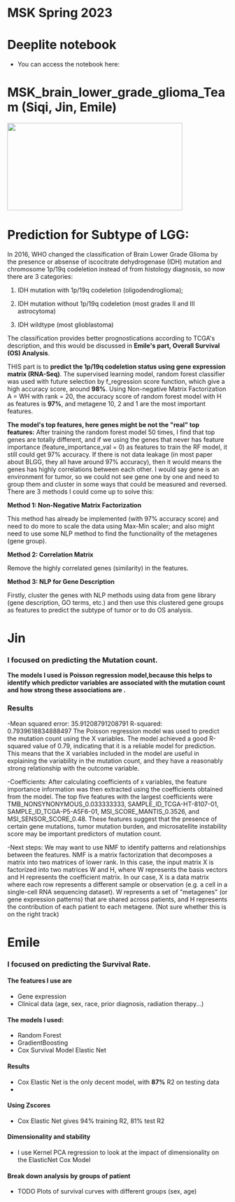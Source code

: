 # MSK Spring 2023

# Deeplite notebook

- You can access the notebook here: 

# MSK_brain_lower_grade_glioma_Team (Siqi, Jin, Emile)

<img src="images/dna_repo.jpg" width="400" height="200"/>

# Prediction for Subtype of LGG: 

In 2016, WHO changed the classification of Brain Lower Grade Glioma by the presence or absense of iscocitrate dehydrogenase (IDH) mutation and chromosome 1p/19q codeletion instead of from histology diagnosis, so now there are 3 categories: 

1) IDH mutation with 1p/19q codeletion (oligodendroglioma); 

2) IDH mutation without 1p/19q codeletion (most grades II and III astrocytoma)

3) IDH wildtype (most glioblastoma)

The classification provides better prognostications according to TCGA's description, and this would be discussed in **Emile's part, Overall Survival (OS) Analysis**.

THIS part is to **predict the 1p/19q codeletion status using gene expression matrix (RNA-Seq)**. The supervised learning model, random forest classifier was used with future selection by f_regression score function, which give a high accuracy score, around **98%**. Using Non-negative Matrix Factorization A = WH with rank = 20, the accuracy score of random forest model with H as features is **97%**, and metagene 10, 2 and 1 are the most important features.

**The model's top features, here genes might be not the "real" top features:**
After training the random forest model 50 times, I find that top genes are totally different, and if we using the genes that never has feature importance (feature_importance_val = 0) as features to train the RF model, it still could get 97% accuracy. If there is not data leakage (in most paper about BLGG, they all have around 97% accuracy), then it would means the genes has highly correlations between each other. I would say gene is an environment for tumor, so we could not see gene one by one and need to group them and cluster in some ways that could be measured and reversed. There are 3 methods I could come up to solve this: 

**Method 1: Non-Negative Matrix Factorization**

This method has already be implemented (with 97% accuracy score) and need to do more to scale the data using Max-Min scaler; and also might need to use some NLP method to find the functionality of the metagenes (gene group). 

**Method 2: Correlation Matrix** 

Remove the highly correlated genes (similarity) in the features. 

**Method 3: NLP for Gene Description** 

Firstly, cluster the genes with NLP methods using data from gene library (gene description, GO terms, etc.) and then use this clustered gene groups as features to predict the subtype of tumor or to do OS analysis.



# Jin

### I focused on predicting the Mutation count.

**The models I used is Poisson regression model,because this helps to identify which predictor variables are associated with the mutation count and how strong these associations are .**

### Results
-Mean squared error: 35.91208791208791 R-squared: 0.7939618834888497
The Poisson regression model was used to predict the mutation count using the X variables. The model achieved a good R-squared value of 0.79, indicating that it is a reliable model for prediction. This means that the X variables included in the model are useful in explaining the variability in the mutation count, and they have a reasonably strong relationship with the outcome variable. 

-Coefficients: After calculating coefficients of x variables, the feature importance information was then extracted using the coefficients obtained from the model. The top five features with the largest coefficients were TMB_NONSYNONYMOUS_0.033333333, SAMPLE_ID_TCGA-HT-8107-01, SAMPLE_ID_TCGA-P5-A5F6-01, MSI_SCORE_MANTIS_0.3526, and MSI_SENSOR_SCORE_0.48. These features suggest that the presence of certain gene mutations, tumor mutation burden, and microsatellite instability score may be important predictors of mutation count.

-Next steps: We may want to use NMF to identify patterns and relationships between the features. NMF is a matrix factorization that decomposes a matrix into two matrices of lower rank. In this case, the input matrix X is factorized into two matrices W and H, where W represents the basis vectors and H represents the coefficient matrix. In our case, X is a data matrix where each row represents a different sample or observation (e.g. a cell in a single-cell RNA sequencing dataset). W represents a set of "metagenes" (or gene expression patterns) that are shared across patients, and H represents the contribution of each patient to each metagene. (Not sure whether this is on the right track)

# Emile

### I focused on predicting the **Survival Rate**. 

#### The features I use are
- Gene expression
- Clinical data (age, sex, race, prior diagnosis, radiation therapy...)

#### The models I used:

- Random Forest
- GradientBoosting
- Cox Survival Model Elastic Net

#### Results
- Cox Elastic Net is the only decent model, with **87%** R2 on testing data
- 

#### Using Zscores

- Cox Elastic Net gives 94% training R2, 81% test R2

#### Dimensionality and stability
-  I use Kernel PCA regression to look at the impact of dimensionality on the ElasticNet Cox Model

####  Break down analysis by groups of patient
- TODO Plots of survival curves with different groups (sex, age)

